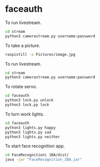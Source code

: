 # faceauth

To run livestream.
```bash
cd stream
python3 camerastream.py username:password
```

To take a picture.
```bash
raspistill -o Pictures/image.jpg
```

To run livestream.
```bash
cd stream
python3 camerastream.py username:password
```

To rotate servo.
```bash
cd faceauth
python3 lock.py unlock
python3 lock.py lock
```

To turn work lights.
```bash
cd faceauth
python3 lights.py happy
python3 lights.py sad
python3 lights.py neither
```

To start face recognition app.
```bash
cd FaceRecognition\ 1BA/dist/
java -jar "FaceRecognition_1BA.jar"
```
